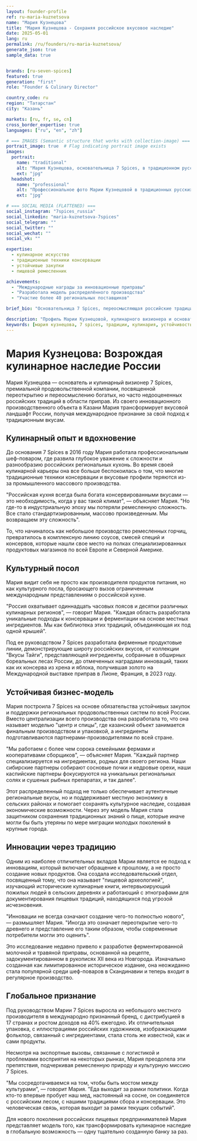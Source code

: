 ```yaml
---
layout: founder-profile
ref: ru-maria-kuznetsova
name: "Мария Кузнецова"
title: "Мария Кузнецова - Сохраняя российское вкусовое наследие"
date: 2025-05-01
lang: ru
permalink: /ru/founders/ru-maria-kuznetsova/
generate_json: true
sample_data: true


brands: [ru-seven-spices]
featured: true
generation: "first"
role: "Founder & Culinary Director"

country_code: ru
region: "Татарстан"
city: "Казань"

markets: [ru, fr, se, cn]
cross_border_expertise: true
languages: ["ru", "en", "zh"]

# === IMAGES (Semantic structure that works with collection-image) ===
portrait_image: true  # Flag indicating portrait image exists
images:
  portrait:
    name: "traditional"
    alt: "Мария Кузнецова, основательница 7 Spices, в традиционном русском платье аккуратно отмеряет ароматные смеси специй в своей мастерской"
    ext: "jpg"
  headshot:
    name: "professional"
    alt: "Профессиональное фото Марии Кузнецовой в традиционных русских украшениях на теплом фоне"
    ext: "jpg"

# === SOCIAL MEDIA (FLATTENED) ===
social_instagram: "7spices_russia"
social_linkedin: "maria-kuznetsova-7spices"
social_telegram: ""
social_twitter: ""
social_wechat: ""
social_vk: ""

expertise:
  - кулинарное искусство
  - традиционные техники консервации
  - устойчивые закупки
  - пищевой ремесленник

achievements:
  - "Международные награды за инновационные приправы"
  - "Разработала модель распределённого производства"
  - "Участие более 40 региональных поставщиков"

brief_bio: "Основательница 7 Spices, переосмысляющая российские традиционные вкусы через инновации и устойчивость."

description: "Профиль Марии Кузнецовой, кулинарного визионера и основателя 7 Spices — премиального бренда вкусового наследия России."
keywords: [мария кузнецова, 7 spices, традиции, кулинария, устойчивость]
---
```


# Мария Кузнецова: Возрождая кулинарное наследие России

Мария Кузнецова — основатель и кулинарный визионер 7 Spices, премиальной продовольственной компании, посвященной переоткрытию и переосмыслению богатых, но часто недооцененных российских традиций в области приправ. Из своего инновационного производственного объекта в Казани Мария трансформирует вкусовой ландшафт России, получая международное признание за свой подход к традиционным вкусам.

## Кулинарный опыт и вдохновение

До основания 7 Spices в 2016 году Мария работала профессиональным шеф-поваром, где развила глубокое уважение к сложности и разнообразию российских региональных кухонь. Во время своей кулинарной карьеры она все больше беспокоилась о том, что многие традиционные техники консервации и вкусовые профили теряются из-за промышленного массового производства.

"Российская кухня всегда была богата консервированными вкусами — это необходимость, когда у вас такой климат", — объясняет Мария. "Но где-то в индустриальную эпоху мы потеряли ремесленную сложность. Все стало стандартизированным, массово произведенным. Мы возвращаем эту сложность".

То, что начиналось как небольшое производство ремесленных горчиц, превратилось в комплексную линию соусов, смесей специй и консервов, которые нашли свое место на полках специализированных продуктовых магазинов по всей Европе и Северной Америке.

## Культурный посол

Мария видит себя не просто как производителя продуктов питания, но как культурного посла, бросающего вызов ограниченным международным представлениям о российской кухне.

"Россия охватывает одиннадцать часовых поясов и десятки различных кулинарных регионов", — говорит Мария. "Каждая область разработала уникальные подходы к консервации и ферментации на основе местных ингредиентов. Мы как библиотека этих традиций, объединяющая их под одной крышей".

Под ее руководством 7 Spices разработала фирменные продуктовые линии, демонстрирующие широту российских вкусов, от коллекции "Вкусы Тайги", представляющей ингредиенты, собранные в обширных бореальных лесах России, до отмеченных наградами инноваций, таких как их консерва из хрена и яблока, получившая золото на Международной выставке приправ в Лионе, Франция, в 2023 году.

## Устойчивая бизнес-модель

Мария построила 7 Spices на основе обязательства устойчивых закупок и поддержки региональных продовольственных систем по всей России. Вместо централизации всего производства она разработала то, что она называет моделью "центр и спицы", где казанский объект занимается финальным производством и упаковкой, а ингредиенты подготавливаются партнерами-производителями по всей стране.

"Мы работаем с более чем сорока семейными фермами и кооперативами сборщиков", — объясняет Мария. "Каждый партнер специализируется на ингредиентах, родных для своего региона. Наши сибирские партнеры собирают сосновые почки и кедровые орехи, наши каспийские партнеры фокусируются на уникальных региональных солях и сушеных рыбных препаратах, и так далее".

Этот распределенный подход не только обеспечивает аутентичные региональные вкусы, но и поддерживает местную экономику в сельских районах и помогает сохранять культурное наследие, создавая экономические возможности. Через эту модель Мария стала защитником сохранения традиционных знаний о пище, которые иначе могли бы быть утеряны по мере миграции молодых поколений в крупные города.

## Инновации через традицию

Одним из наиболее отличительных вкладов Марии является ее подход к инновациям, который включает обращение к прошлому, а не просто создание новых продуктов. Она создала исследовательский отдел, посвященный тому, что она называет "пищевой археологией", изучающий исторические кулинарные книги, интервьюирующий пожилых людей в сельских деревнях и работающий с этнографами для документирования пищевых традиций, находящихся под угрозой исчезновения.

"Инновации не всегда означают создание чего-то полностью нового", — размышляет Мария. "Иногда это означает переоткрытие чего-то древнего и представление его таким образом, чтобы современные потребители могли это оценить".

Это исследование недавно привело к разработке ферментированной молочной и травяной приправы, основанной на рецепте, задокументированном в рукописях XII века из Новгорода. Изначально созданная как лимитированное историческое издание, она неожиданно стала популярной среди шеф-поваров в Скандинавии и теперь входит в регулярное производство.

## Глобальное признание

Под руководством Марии 7 Spices выросла из небольшого местного производителя в международно признанный бренд, с дистрибуцией в 17 странах и ростом доходов на 40% ежегодно. Их отличительная упаковка, с иллюстрациями российских художников, изображающими фольклор, связанный с ингредиентами, стала столь же известной, как и сами продукты.

Несмотря на экспортные вызовы, связанные с логистикой и проблемами восприятия на некоторых рынках, Мария преодолела эти препятствия, подчеркивая ремесленную природу и культурную миссию 7 Spices.

"Мы сосредотачиваемся на том, чтобы быть мостом между культурами", — говорит Мария. "Еда выходит за рамки политики. Когда кто-то впервые пробует наш мед, настоянный на сосне, он соединяется с российским лесом, с нашими традициями сбора и консервации. Это человеческая связь, которая выходит за рамки текущих событий".

Для нового поколения российских пищевых предпринимателей Мария представляет модель того, как трансформировать кулинарное наследие в глобальную возможность — одну тщательно созданную банку за раз.
